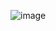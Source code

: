 ![image](https://github.com/mnkkhan/epic-cinema/assets/37503821/2aa0e040-6ca3-4026-aad6-4fda2fcc43b5)
